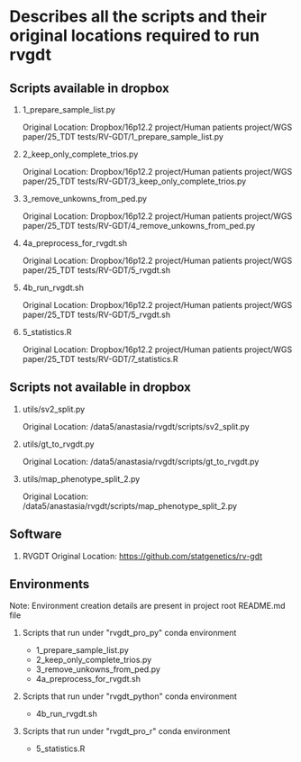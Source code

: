 # Describes all the scripts and their original locations required to run rvgdt

## Scripts available in dropbox
1. 1_prepare_sample_list.py

    Original Location: Dropbox/16p12.2 project/Human patients project/WGS paper/25_TDT tests/RV-GDT/1_prepare_sample_list.py

2. 2_keep_only_complete_trios.py

    Original Location: Dropbox/16p12.2 project/Human patients project/WGS paper/25_TDT tests/RV-GDT/3_keep_only_complete_trios.py

3. 3_remove_unkowns_from_ped.py

    Original Location: Dropbox/16p12.2 project/Human patients project/WGS paper/25_TDT tests/RV-GDT/4_remove_unkowns_from_ped.py

4. 4a_preprocess_for_rvgdt.sh

    Original Location: Dropbox/16p12.2 project/Human patients project/WGS paper/25_TDT tests/RV-GDT/5_rvgdt.sh

5. 4b_run_rvgdt.sh

    Original Location: Dropbox/16p12.2 project/Human patients project/WGS paper/25_TDT tests/RV-GDT/5_rvgdt.sh

6. 5_statistics.R

    Original Location: Dropbox/16p12.2 project/Human patients project/WGS paper/25_TDT tests/RV-GDT/7_statistics.R

## Scripts not available in dropbox
1. utils/sv2_split.py

    Original Location: /data5/anastasia/rvgdt/scripts/sv2_split.py

2. utils/gt_to_rvgdt.py

    Original Location: /data5/anastasia/rvgdt/scripts/gt_to_rvgdt.py

3. utils/map_phenotype_split_2.py

    Original Location: /data5/anastasia/rvgdt/scripts/map_phenotype_split_2.py


## Software
1. RVGDT
    Original Location: https://github.com/statgenetics/rv-gdt

## Environments
Note: Environment creation details are present in project root README.md file

1. Scripts that run under "rvgdt_pro_py" conda environment
    - 1_prepare_sample_list.py
    - 2_keep_only_complete_trios.py
    - 3_remove_unkowns_from_ped.py
    - 4a_preprocess_for_rvgdt.sh

2. Scripts that run under "rvgdt_python" conda environment
    - 4b_run_rvgdt.sh

3. Scripts that run under "rvgdt_pro_r" conda environment
    - 5_statistics.R
